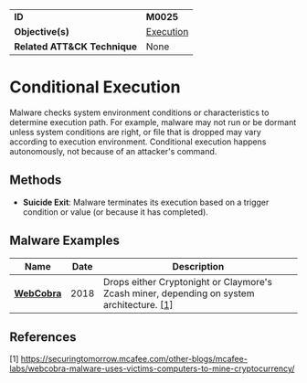 |||
|---------|------------------------|
|**ID**|**M0025**|
|**Objective(s)**|[Execution](https://github.com/MBCProject/mbc-markdown/tree/master/execution)|
|**Related ATT&CK Technique**|None|

Conditional Execution
=====================
Malware checks system environment conditions or characteristics to determine execution path. For example, malware may not run or be dormant unless system conditions are right, or file that is dropped may vary according to execution environment. Conditional execution happens autonomously, not because of an attacker's command.

Methods
-------
* **Suicide Exit**: Malware terminates its execution based on a trigger condition or value (or because it has completed). 

Malware Examples
----------------
|Name|Date|Description|
|-----------------------------|--------|-----------------------------|
|[**WebCobra**](https://github.com/MBCProject/mbc-markdown/blob/master/xample-malware/webcobra.md)|2018|Drops either Cryptonight or Claymore's Zcash miner, depending on system architecture. [[1]](#1)|

References
----------
<a name="1">[1]</a> https://securingtomorrow.mcafee.com/other-blogs/mcafee-labs/webcobra-malware-uses-victims-computers-to-mine-cryptocurrency/

